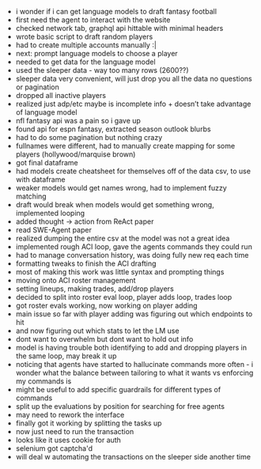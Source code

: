 - i wonder if i can get language models to draft fantasy football
- first need the agent to interact with the website
- checked network tab, graphql api hittable with minimal headers
- wrote basic script to draft random players
- had to create multiple accounts manually :|
- next: prompt language models to choose a player
- needed to get data for the language model
- used the sleeper data - way too many rows (2600??)
- sleeper data very convenient, will just drop you all the data no questions or pagination
- dropped all inactive players
- realized just adp/etc maybe is incomplete info + doesn’t take advantage of language model
- nfl fantasy api was a pain so i gave up
- found api for espn fantasy, extracted season outlook blurbs
- had to do some pagination but nothing crazy
- fullnames were different, had to manually create mapping for some players (hollywood/marquise brown)
- got final dataframe
- had models create cheatsheet for themselves off of the data csv, to use with dataframe
- weaker models would get names wrong, had to implement fuzzy matching
- draft would break when models would get something wrong, implemented looping 
- added thought -> action from ReAct paper
- read SWE-Agent paper
- realized dumping the entire csv at the model was not a great idea
- implemented rough ACI loop, gave the agents commands they could run
- had to manage conversation history, was doing fully new req each time
- formatting tweaks to finish the ACI drafting
- most of making this work was little syntax and prompting things
- moving onto ACI roster management
- setting lineups, making trades, add/drop players
- decided to split into roster eval loop, player adds loop, trades loop
- got roster evals working, now working on player adding
- main issue so far with player adding was figuring out which endpoints to hit
- and now figuring out which stats to let the LM use
- dont want to overwhelm but dont want to hold out info
- model is having trouble both identifying to add and dropping players in the same loop, may break it up
- noticing that agents have started to hallucinate commands more often - i wonder what the balance between tailoring to what it wants vs enforcing my commands is
- might be useful to add specific guardrails for different types of commands
- split up the evaluations by position for searching for free agents
- may need to rework the interface
- finally got it working by splitting the tasks up
- now just need to run the transaction
- looks like it uses cookie for auth 
- selenium got captcha'd 
- will deal w automating the transactions on the sleeper side another time

